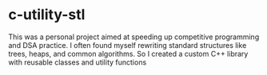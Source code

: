 # c-utility-stl
This was a personal project aimed at speeding up competitive programming and DSA practice. I often found myself rewriting standard structures like trees, heaps, and common algorithms. So I created a custom C++ library with reusable classes and utility functions

